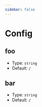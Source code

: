 ```yaml
---
sidebar: false
---
```


# Config

## foo

- Type: `string`
- Default: `/`

## bar

- Type: `string`
- Default: `/`
